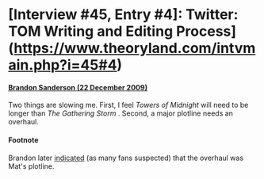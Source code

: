 # [Interview #45, Entry #4]: Twitter: TOM Writing and Editing Process](https://www.theoryland.com/intvmain.php?i=45#4)

#### [Brandon Sanderson (22 December 2009)](http://twitter.com/BrandonSandrson/status/6942433913)

Two things are slowing me. First, I feel
*Towers of Midnight*
will need to be longer than
*The Gathering Storm*
. Second, a major plotline needs an overhaul.

#### Footnote

Brandon later
[indicated](http://www.theoryland.com/intvmain.php?i=547)
(as many fans suspected) that the overhaul was Mat's plotline.

